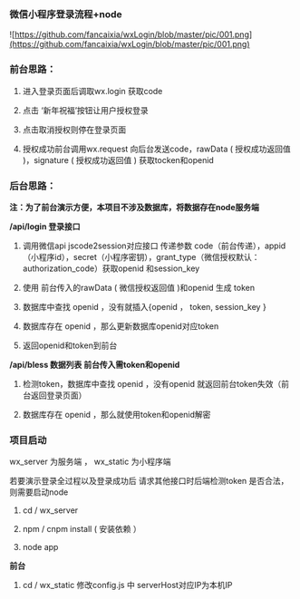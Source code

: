 ### 微信小程序登录流程+node  

![https://github.com/fancaixia/wxLogin/blob/master/pic/001.png](https://github.com/fancaixia/wxLogin/blob/master/pic/001.png)

### 前台思路：

1. 进入登录页面后调取wx.login  获取code

2. 点击 ‘新年祝福’按钮让用户授权登录

3. 点击取消授权则停在登录页面	

4. 授权成功前台调用wx.request  向后台发送code，rawData ( 授权成功返回值 )，signature ( 授权成功返回值 )  获取tocken和openid

### 后台思路：

**注：为了前台演示方便，本项目不涉及数据库，将数据存在node服务端**

**/api/login  登录接口**

1. 调用微信api   jscode2session对应接口 传递参数 code（前台传递），appid（小程序id），secret（小程序密钥），grant_type（微信授权默认：authorization_code）获取openid 和session_key

2. 使用 前台传入的rawData ( 微信授权返回值 )和openid  生成 token  

3. 数据库中查找 openid ，没有就插入{openid ， token, session_key } 

4. 数据库存在 openid ，那么更新数据库openid对应token

5. 返回openid和token到前台


**/api/bless  数据列表  前台传入需token和openid**

1. 检测token，数据库中查找 openid ，没有openid 就返回前台token失效（前台返回登录页面）

2. 数据库存在 openid ，那么就使用token和openid解密


### 项目启动

wx_server 为服务端 ， wx_static  为小程序端

若要演示登录全过程以及登录成功后  请求其他接口时后端检测token 是否合法， 则需要启动node

1. cd / wx_server

2. npm / cnpm   install   ( 安装依赖 ）

3. node app   

**前台**

1. cd / wx_static   修改config.js 中 serverHost对应IP为本机IP
